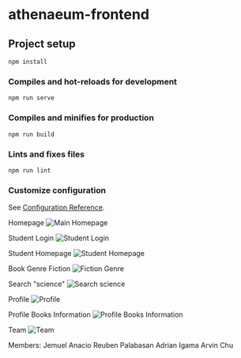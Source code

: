 # athenaeum-frontend

## Project setup
```
npm install
```

### Compiles and hot-reloads for development
```
npm run serve
```

### Compiles and minifies for production
```
npm run build
```

### Lints and fixes files
```
npm run lint
```

### Customize configuration
See [Configuration Reference](https://cli.vuejs.org/config/).

Homepage
![Main Homepage](https://user-images.githubusercontent.com/40406575/179916700-92caf259-b6cf-4d6c-acab-49f80b1245d4.PNG)

Student Login
![Student Login](https://user-images.githubusercontent.com/40406575/179916751-33e70776-83b3-4edf-b083-68e90a407b3b.PNG)

Student Homepage
![Student Homepage](https://user-images.githubusercontent.com/40406575/179916817-3e3edcd4-4363-47d8-89a6-96fa5a5eede8.PNG)

Book Genre Fiction
![Fiction Genre](https://user-images.githubusercontent.com/40406575/179916893-3c119783-fd5c-4f28-81cd-369fb088211e.PNG)

Search "science"
![Search science](https://user-images.githubusercontent.com/40406575/179916984-b9c7dee1-e361-4e1c-9649-0b1920a081fe.PNG)

Profile
![Profile](https://user-images.githubusercontent.com/40406575/179917027-54c65a3a-7dd6-4d38-b02b-a26b61962a34.png)

Profile Books Information
![Profile Books Information](https://user-images.githubusercontent.com/40406575/179917056-db1dbc90-bbb1-4d9a-84ee-d232409520f9.PNG)

Team
![Team](https://user-images.githubusercontent.com/40406575/179917106-d8fae688-1627-457e-b249-19f9fbfddc8f.PNG)

Members:
Jemuel Anacio
Reuben Palabasan
Adrian Igama
Arvin Chu
